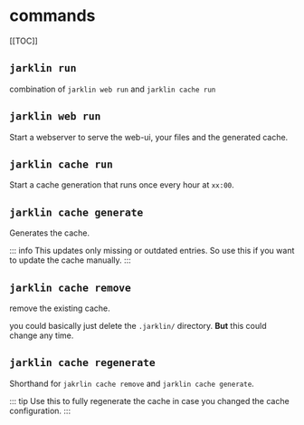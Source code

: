# commands

[[TOC]]

## `jarklin run`

combination of `jarklin web run` and `jarklin cache run`

## `jarklin web run`

Start a webserver to serve the web-ui, your files and the generated cache.

## `jarklin cache run`

Start a cache generation that runs once every hour at `xx:00`.

## `jarklin cache generate`

Generates the cache. 

::: info
This updates only missing or outdated entries.
So use this if you want to update the cache manually.
:::

## `jarklin cache remove`

remove the existing cache.

you could basically just delete the `.jarklin/` directory. **But** this could change any time.

## `jarklin cache regenerate`


Shorthand for `jakrlin cache remove` and `jarklin cache generate`.

::: tip
Use this to fully regenerate the cache in case you changed the cache configuration.
:::
